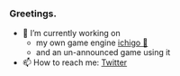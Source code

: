 ### Greetings.

- 🔭 I’m currently working on 
  - my own game engine [ichigo 🍓](https://github.com/DrJosh9000/ichigo)
  - and an un-announced game using it
- 📫 How to reach me: [Twitter](https://twitter.com/DrJosh9000)
